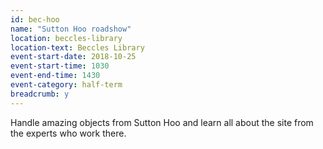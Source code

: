 ```yaml
---
id: bec-hoo
name: "Sutton Hoo roadshow"
location: beccles-library
location-text: Beccles Library
event-start-date: 2018-10-25
event-start-time: 1030
event-end-time: 1430
event-category: half-term
breadcrumb: y
---
```


Handle amazing objects from Sutton Hoo and learn all about the site from the experts who work there.
